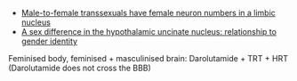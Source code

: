 - [Male-to-female transsexuals have female neuron numbers in a limbic nucleus](https://pubmed.ncbi.nlm.nih.gov/10843193/)
- [A sex difference in the hypothalamic uncinate nucleus: relationship to gender identity](https://pubmed.ncbi.nlm.nih.gov/18980961/)

Feminised body, feminised + masculinised brain: Darolutamide + TRT + HRT (Darolutamide does not cross the BBB)